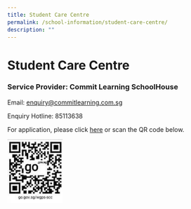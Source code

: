 ```yaml
---
title: Student Care Centre
permalink: /school-information/student-care-centre/
description: ""
---
```

# **Student Care Centre**

### Service Provider: Commit Learning SchoolHouse

Email: [enquiry@commitlearning.com.sg](mailto:enquiry@commitlearning.com.sg)  

Enquiry Hotline: 85113638

For application, please click [here](https://go.gov.sg/wgps-scc) or scan the QR code below.

<img src="/images/QR%20Code_Application%20form.jpg" 
     style="width:25%">
